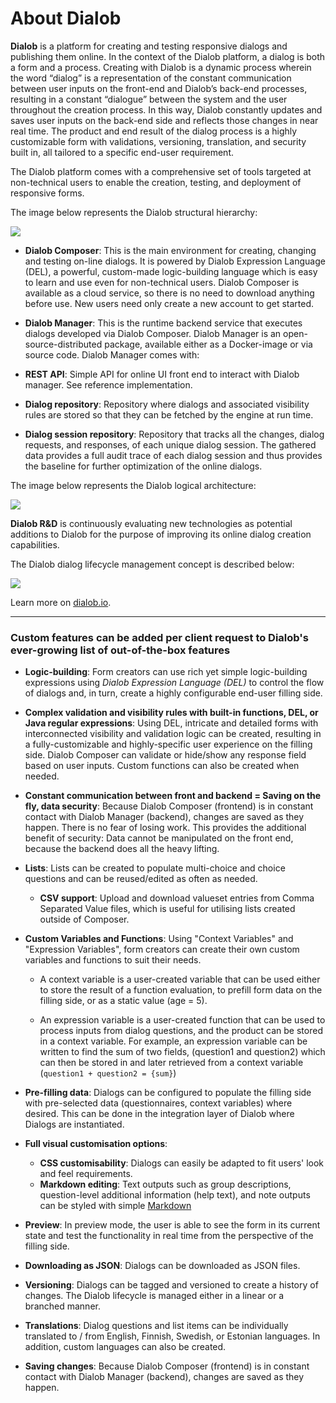 
# About Dialob

**Dialob** is a platform for creating and testing responsive dialogs and publishing them online. In the context of the Dialob platform, a dialog is both a form and a process. Creating with Dialob is a dynamic process wherein the word “dialog” is a representation of the constant communication between user inputs on the front-end and Dialob’s back-end processes, resulting in a constant “dialogue” between the system and the user throughout the creation process.  In this way, Dialob constantly updates and saves user inputs on the back-end side and reflects those changes in near real time. The product and end result of the dialog process is a highly customizable form with validations, versioning, translation, and security built in, all tailored to a specific end-user requirement.

The Dialob platform comes with a comprehensive set of tools targeted at non-technical users to enable the creation, testing, and deployment of responsive forms.  

The image below represents the Dialob structural hierarchy:

![](/aboutDialob/picture_1.png)

* **Dialob Composer**: This is the main environment for creating, changing and testing on-line dialogs. It is powered by Dialob Expression Language (DEL), a powerful, custom-made logic-building language which is easy to learn and use even for non-technical users.  Dialob Composer is available as a cloud service, so there is no need to download anything before use. New users need only create a new account to get started.

* **Dialob Manager**: This is the runtime backend service that executes dialogs developed via Dialob Composer. Dialob Manager is an open-source-distributed package, available either as a Docker-image or via source code. Dialob Manager comes with:

 * **REST API**: Simple API for online UI front end to interact with Dialob manager. See reference implementation.

 * **Dialog repository**: Repository where dialogs and associated visibility rules are stored so that they can be fetched by the engine at run time.

 * **Dialog session repository**: Repository that tracks all the changes, dialog requests, and responses, of each unique dialog session. The gathered data provides a full audit trace of each dialog session and thus provides the baseline for further optimization of the online dialogs.

The image below represents the Dialob logical architecture:

![](/aboutDialob/picture_2.png)

**Dialob R&D** is continuously evaluating new technologies as potential additions to Dialob for the purpose of improving its online dialog creation capabilities.

The Dialob dialog lifecycle management concept is described below:

![](/aboutDialob/picture_3.png)


Learn more on [dialob.io](http://www.dialob.io).



---

### Custom features can be added per client request to Dialob's ever-growing list of out-of-the-box features

* **Logic-building**: Form creators can use rich yet simple logic-building expressions using _Dialob Expression Language (DEL)_ to control the flow of dialogs and, in turn, create a highly configurable end-user filling side.

* **Complex validation and visibility rules with built-in functions, DEL, or Java regular expressions**: Using DEL, intricate and detailed forms with interconnected visibility and validation logic can be created, resulting in a fully-customizable and highly-specific user experience on the filling side.  Dialob Composer can validate or hide/show any response field based on user inputs. Custom functions can also be created when needed.

  <!-- * NOTE: Pages and groups can have visibility rules attached, whereas individual response fields (questions) can have validation, visibility, and requirement rules attached. -->

* **Constant communication between front and backend = Saving on the fly, data security**: Because Dialob Composer (frontend) is in constant contact with Dialob Manager (backend), changes are saved as they happen. There is no fear of losing work. This provides the additional benefit of security: Data cannot be manipulated on the front end, because the backend does all the heavy lifting.  

* **Lists**: Lists can be created to populate multi-choice and choice questions and can be reused/edited as often as needed.  
  * **CSV support**: Upload and download valueset entries from Comma Separated Value files, which is useful for utilising lists created outside of Composer.

* **Custom Variables and Functions**: Using "Context Variables" and "Expression Variables", form creators can create their own custom variables and functions to suit their needs.  

  * A context variable is a user-created variable that can be used either to store the result of a function evaluation, to prefill form data on the filling side, or as a static value (age = 5).  

  * An expression variable is a user-created function that can be used to process inputs from dialog questions, and the product can be stored in a context variable. For example, an expression variable can be written to find the sum of two fields, (question1 and question2) which can then be stored in and later retrieved from a context variable (`question1 + question2 = {sum}`)

* **Pre-filling data**: Dialogs can be configured to populate the filling side with pre-selected data (questionnaires, context variables) where desired. This can be done in the integration layer of Dialob where Dialogs are instantiated.

* **Full visual customisation options**:
  * **CSS customisability**: Dialogs can easily be adapted to fit users' look and feel requirements.
  * **Markdown editing**: Text outputs such as group descriptions, question-level additional information (help text), and note outputs can be styled with simple [Markdown](https://www.markdownguide.org/)

* **Preview**: In preview mode, the user is able to see the form in its current state and test the functionality in real time from the perspective of the filling side.  

* **Downloading as JSON**: Dialogs can be downloaded as JSON files.

* **Versioning**: Dialogs can be tagged and versioned to create a history of changes. The Dialob lifecycle is managed either in a linear or a branched manner. 

* **Translations**: Dialog questions and list items can be individually translated to / from English, Finnish, Swedish, or Estonian languages. In addition, custom languages can also be created.

* **Saving changes**: Because Dialob Composer (frontend) is in constant contact with Dialob Manager (backend), changes are saved as they happen.
